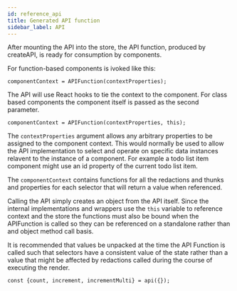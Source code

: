 ```yaml
---
id: reference_api
title: Generated API function
sidebar_label: API
---
```

After mounting the API into the store, the API function, produced by createAPI, is ready for consumption by components.

For function-based components is ivoked like this:
```
componentContext = APIFunction(contextProperties);
```
The API will use React hooks to tie the context to the component.
For class based components the component itself is passed as the second parameter.
```
componentContext = APIFunction(contextProperties, this);
```
The ```contextProperties``` argument allows any arbitrary properties to be assigned to the component context.  This would normally be used to allow the API implementation to select and operate on specific data instances relavent to the instance of a component.  For example a todo list item component might use an id property of the current todo list item.

The ```componentContext``` contains functions for all the redactions and thunks and properties for each selector that will return a value when referenced.

Calling the API simply creates an object from the API itself.  Since the internal implementations and wrappers use the ```this``` variable to reference context and the store the functions must also be bound when the APIFunction is called so they can be referenced on a standalone rather than and object method call basis.

It is recommended that values be unpacked at the time the API Function is called such that selectors have a consistent value of the state rather than a value that might be affected by redactions called during the course of executing the render.
```
const {count, increment, incrementMulti} = api({});
```
